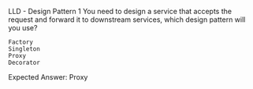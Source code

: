 LLD - Design Pattern 1
You need to design a service that accepts the request and forward it to downstream services, which design pattern will you use?

    Factory
    Singleton
    Proxy
    Decorator

Expected Answer: Proxy
